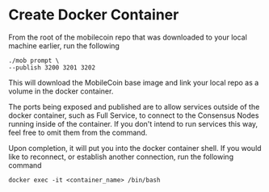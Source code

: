 # Create Docker Container

From the root of the mobilecoin repo that was downloaded to your local machine earlier, run the following

```
./mob prompt \
--publish 3200 3201 3202
```

This will download the MobileCoin base image and link your local repo as a volume in the docker container.

The ports being exposed and published are to allow services outside of the docker container, such as Full Service, to connect to the Consensus Nodes running inside of the container. If you don't intend to run services this way, feel free to omit them from the command.

Upon completion, it will put you into the docker container shell. If you would like to reconnect, or establish another connection, run the following command

```
docker exec -it <container_name> /bin/bash
```

